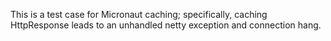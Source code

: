 This is a test case for Micronaut caching; specifically, caching HttpResponse leads
to an unhandled netty exception and connection hang.
